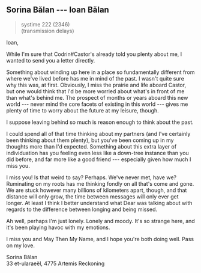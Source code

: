 ## Sorina Bălan --- Ioan Bălan

> systime 222 (2346)  
> (transmission delays)

Ioan,

While I'm sure that Codrin#Castor's already told you plenty about me, I wanted to send you a letter directly.

Something about winding up here in a place so fundamentally different from where we've lived before has me in mind of the past. I wasn't quite sure why this was, at first. Obviously, I miss the prairie and life aboard Castor, but one would think that I'd be more worried about what's in front of me than what's behind me. The prospect of months or years aboard this new world --- never mind the core facets of existing in this world --- gives me plenty of time to worry about the future at my leisure, though.

I suppose leaving behind so much is reason enough to think about the past.

I could spend all of that time thinking about my partners (and I've certainly been thinking about them plenty), but you've been coming up in my thoughts more than I'd expected. Something about this extra layer of individuation has you feeling even less like a down-tree instance than you did before, and far more like a good friend --- especially given how much I miss you.

I miss you! Is that weird to say? Perhaps. We've never met, have we? Ruminating on my roots has me thinking fondly on all that's come and gone. We are stuck however many billions of kilometers apart, though, and that distance will only grow, the time between messages will only ever get longer. At least I think I better understand what Dear was talking about with regards to the difference between longing and being missed.

Ah well, perhaps I'm just lonely. Lonely and moody. It's so strange here, and it's been playing havoc with my emotions.

I miss you and May Then My Name, and I hope you're both doing well. Pass on my love.

Sorina Bălan  
33 et-ularaeël, 4775 Artemis Reckoning
